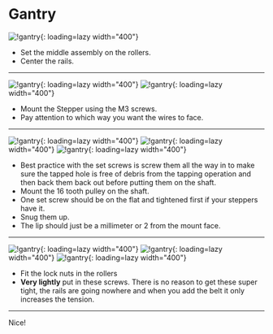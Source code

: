 # Gantry

![!gantry](../../img/old/2015/10/IMG_20160823_131906.jpg){: loading=lazy width="400"}

* Set the middle assembly on the rollers.
* Center the rails.
---

![!gantry](../../img/old/2015/10/IMG_20160823_132443.jpg){: loading=lazy width="400"}
![!gantry](../../img/old/2015/10/IMG_20160823_132225.jpg){: loading=lazy width="400"}

* Mount the Stepper using the M3 screws.
* Pay attention to which way you want the wires to face.
---

![!gantry](../../img/old/2015/10/IMG_20160823_132457.jpg){: loading=lazy width="400"}
![!gantry](../../img/old/2015/10/IMG_20160823_132734.jpg){: loading=lazy width="400"}
![!gantry](../../img/old/2015/10/IMG_20160823_132745-e1473209190770.jpg){: loading=lazy width="400"}

* Best practice with the set screws is screw them all the way in to make sure the tapped hole is free of debris from the tapping operation and then back them back out before putting them on the shaft.
* Mount the 16 tooth pulley on the shaft.
* One set screw should be on the flat and tightened first if your steppers have it.
* Snug them up.
* The lip should just be a millimeter or 2 from the mount face.
---

![!gantry](../../img/old/2015/10/IMG_20160823_132922.jpg){: loading=lazy width="400"}
![!gantry](../../img/old/2015/10/IMG_20160823_133037.jpg){: loading=lazy width="400"}
![!gantry](../../img/old/2015/10/IMG_20160823_175644.jpg){: loading=lazy width="400"}

* Fit the lock nuts in the rollers
* **Very lightly** put in these screws. There is no reason to get these super tight, the rails are
going nowhere and when you add the belt it only increases the tension.
---

Nice!
